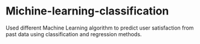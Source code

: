 # Michine-learning-classification
Used different Machine Learning algorithm to predict user satisfaction from past data using classification and regression methods.
